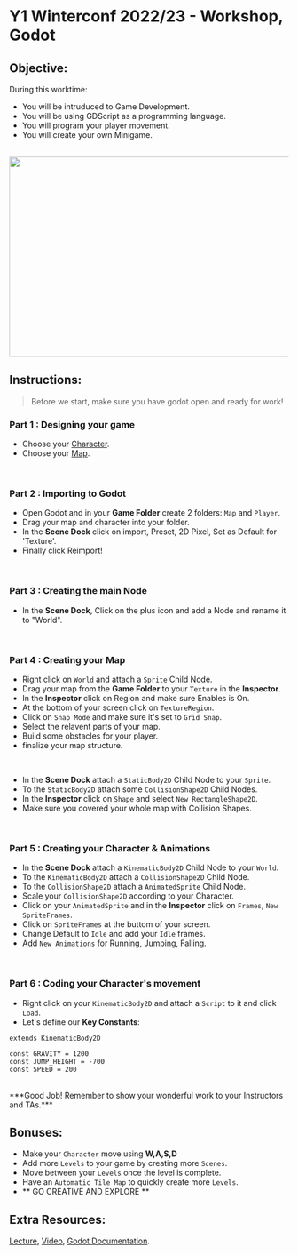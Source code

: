   # Y1 Winterconf 2022/23 - Workshop, Godot
  
  ## Objective:
  During this worktime: 
  - You will be intruduced to Game Development.
  - You will be using GDScript as a programming language.
  - You will program your player movement.
  - You will create your own Minigame.

<br>
<div align="center">
<img src="https://i.redd.it/4vepr95bye861.gif" width="640" height="360" />
</div>


## Instructions:
> Before we start, make sure you have godot open and ready for work!

### Part 1 : Designing your game
 - Choose your [Character](https://drive.google.com/drive/folders/17heoqicF1QPqbZkdqBJTqS7rkZeMe7k_).
 - Choose your [Map](https://drive.google.com/drive/folders/1qKDc3ycTWMciUUyECka5DdPp5M8XxmWL).
<br>

### Part 2 : Importing to Godot
 - Open Godot and in your **Game Folder** create 2 folders: `Map` and `Player`.
 - Drag your map and character into your folder.
 - In the **Scene Dock** click on import, Preset, 2D Pixel, Set as Default for 'Texture'.
 - Finally click Reimport!
<br>

### Part 3 : Creating the main Node
 - In the **Scene Dock**, Click on the plus icon and add a Node and rename it to "World".  

<br>

### Part 4 : Creating your Map
 - Right click on `World` and attach a `Sprite` Child Node. 
 - Drag your map from the **Game Folder** to your `Texture` in the **Inspector**.
 - In the **Inspector** click on Region and make sure Enables is On.
 - At the bottom of your screen click on `TextureRegion`.
 - Click on `Snap Mode` and make sure it's set to `Grid Snap`.
 - Select the relavent parts of your map.
 - Build some obstacles for your player.
 - finalize your map structure.

<br>  

 - In the **Scene Dock** attach a `StaticBody2D` Child Node to your `Sprite`.
 - To the `StaticBody2D` attach some `CollisionShape2D` Child Nodes.
 - In the **Inspector** click on `Shape` and select `New RectangleShape2D`.
 - Make sure you covered your whole map with Collision Shapes.
  
<br> 

### Part 5 : Creating your Character & Animations
 - In the **Scene Dock** attach a `KinematicBody2D` Child Node to your `World`.
 - To the `KinematicBody2D` attach a `CollisionShape2D` Child Node.
 - To the `CollisionShape2D` attach a `AnimatedSprite` Child Node.
 - Scale your `CollisionShape2D` according to your Character.
 - Click on your `AnimatedSprite` and in the **Inspector** click on `Frames`, `New SpriteFrames`.
 - Click on `SpriteFrames` at the buttom of your screen.
 - Change Default to `Idle` and add your `Idle` frames.
 - Add `New Animations` for Running, Jumping, Falling.


<br> 

### Part 6 : Coding your Character's movement
 - Right click on your `KinematicBody2D` and attach a `Script` to it and click `Load`.
 - Let's define our **Key Constants**:
  ```gdscript
  extends KinematicBody2D
  
  const GRAVITY = 1200
  const JUMP_HEIGHT = -700
  const SPEED = 200
 
  ```

<br>
***Good Job! Remember to show your wonderful work to your Instructors and TAs.***

## Bonuses:
 - Make your `Character` move using **W,A,S,D**
 - Add more `Levels` to your game by creating more `Scenes`.
 - Move between your `Levels` once the level is complete.
 - Have an `Automatic Tile Map` to quickly create more `Levels`.
 - ** GO CREATIVE AND EXPLORE **

## Extra Resources:
[Lecture](https://docs.google.com/presentation/d/1dV9A2t-hab9TFk4qK4kSlH3Dy74iri7XSTFc9AFVvkY/edit#slide=id.g1bf1654ac85_0_357),
[Video](https://www.youtube.com/playlist?list=PL9FzW-m48fn2jlBu_0DRh7PvAt-GULEmd),
[Godot Documentation](https://docs.godotengine.org/en/stable/index.html).





